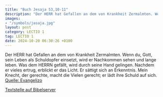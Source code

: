 ```yaml
---
title: "Buch Jesaja 53,10-11"
description: "Der HERR hat Gefallen an dem von Krankheit Zermalmten. Wenn du, Gott, sein Leben als Schuldopfer einsetzt, wird er Nachkommen sehen und lange leben. Was dem HERRN gefällt, wird durch seine Hand gelingen. Nachdem er vieles ertrug, erblickt er das Licht. Er sättigt sich an Erkenntn...."
images:
- "/symbols/jasaja.jpg"
layout: post
category: LECTIO 1
tag: LECTIO 1
date: 2024-10-20 06:30:26 +0100
---
```

Der HERR hat Gefallen an dem von Krankheit Zermalmten. Wenn du, Gott, sein Leben als Schuldopfer einsetzt, wird er Nachkommen sehen und lange leben. Was dem HERRN gefällt, wird durch seine Hand gelingen.
Nachdem er vieles ertrug, erblickt er das Licht. Er sättigt sich an Erkenntnis.<!--more--> Mein Knecht, der gerechte, macht die Vielen gerecht; er lädt ihre Schuld auf sich.<br>
[Quelle: Evangelizo](https://evangeliumtagfuertag.org/DE/gospel)

[Textstelle auf Bibelserver](https://www.bibleserver.com/EU/Jesaja53,10-11)
